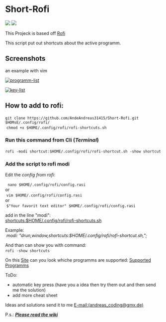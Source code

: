 # Short-Rofi

[![][License]][L-link]
![][Version]

This Projeck is based off [Rofi](https://github.com/davatorium/rofi)

This script put out shortcuts about the active programm. 

## Screenshots
an example with vim 

<!--Main frame-->
<a href="https://ibb.co/MRPPsLM"><img src="https://i.ibb.co/HrGGVQn/programm-list.png" alt="programm-list" border="0"></a>

<!--2.frame-->
<a href="https://ibb.co/wh6RMrK"><img src="https://i.ibb.co/xq5DJ8M/key-list.png" alt="key-list" border="0"></a>


## How to add to rofi:
​	`git clone https://github.com/AndeAndreas31415/Short-Rofi.git $HOMsE/.config/rofi/`
</br>
​	`chmod +x $HOME/.config/rofi/rofi-shortcuts.sh`	

### Run this command from Cli (*Terminal*)

​	`rofi -modi shortcut:$HOME/.config/rofi/rofi-shortcut.sh -show shortcut`

### Add the script to rofi modi 

Edit the *config from rofi*:

​	​	`nano $HOME/.config/rofi/config.rasi`
</br>
or
</br>
​	​	`vim $HOME/.config/rofi/config.rasi`
</br>
or 
</br>
​	​	`$"Your favorit text editor" $HOME/.config/rofi/config.rasi`

add in the line "modi":</br>
​	<u>shortcuts:$HOME/.config/rofi/rofi-shortcuts.sh</u> 

Example:</br>
​	*modi: "drun,window,shortcuts:$HOME/.config/rofi/rofi-shortcut.sh,";*

And than can show you with command:</br>
​	`rofi -show shortcuts`

On this [Site](https://github.com/AndeAndreas31415/Short-Rofi/wiki/supported-sheet) can you look whiche programms are supported:
[Supported Programms](https://github.com/AndeAndreas31415/Short-Rofi/wiki/supported-sheet)

ToDo:

- automatic key press (have you a idea then try them out and then send me the solution)
- add more cheat sheet

Ideas and solutions send it to me  [E-mail:(andreas_coding@gmx.de)](andreas_coding@gmx.de)

P.s.: <u><i><b>Please read the [wiki](https://github.com/AndeAndreas31415/Short-Rofi/wiki)</b></i></u>

<!-- Variables for this Readme file-->

[License]: https://img.shields.io/badge/License-MIT-blue
[Version]: https://img.shields.io/badge/Version-Alpha-red
[L-link]: ./LICENSE

